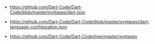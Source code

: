 - https://github.com/Dart-Code/Dart-Code/blob/master/syntaxes/dart.json

- https://github.com/Dart-Code/Dart-Code/blob/master/syntaxes/dart-language-configuration.json

- https://github.com/Dart-Code/Dart-Code/tree/master/syntaxes
